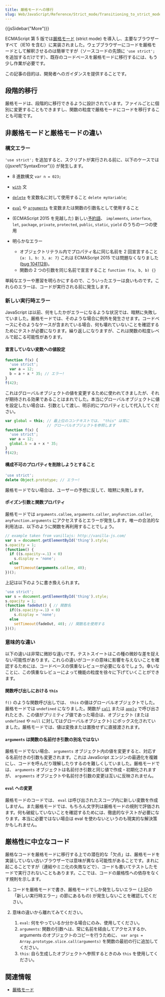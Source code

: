 ```yaml
---
title: 厳格モードへの移行
slug: Web/JavaScript/Reference/Strict_mode/Transitioning_to_strict_mode
---
```


{{jsSidebar("More")}}

ECMAScript 第 5 版では[厳格モード](/ja/docs/Web/JavaScript/Reference/Strict_mode) (strict mode) を導入し、主要なブラウザーすべて（IE10 を含む）に実装されました。ウェブブラウザーにコードを厳格モードとして解釈させるのは簡単ですが（ソースコードの先頭に `'use strict';` を追加するだけです）、既存のコードベースを厳格モードに移行するには、もう少し作業が必要です。

この記事の目的は、開発者へのガイダンスを提供することです。

## 段階的移行

厳格モードは、段階的に移行できるように設計されています。ファイルごとに個別に変更することもできますし、関数の粒度で厳格モードにコードを移行することも可能です。

## 非厳格モードと厳格モードの違い

### 構文エラー

`'use strict';` を追加すると、スクリプトが実行される前に、以下のケースでは{{jsxref("SyntaxError")}} が発生します。

- 8 進数構文 `var n = 023;`
- [`with`](/ja/docs/Web/JavaScript/Reference/Statements/with) 文
- [`delete`](/ja/docs/Web/JavaScript/Reference/Operators/delete) を変数名に対して使用すること `delete myVariable`;
- [`eval`](/ja/docs/Web/JavaScript/Reference/Global_Objects/eval) や [`arguments`](/ja/docs/Web/JavaScript/Reference/Functions/arguments) を変数または関数の引数名として使用すること
- (ECMAScript 2015 を見越した) 新しい[予約語](/ja/docs/Web/JavaScript/Reference/Lexical_grammar#keywords)、 `implements`, `interface`, `let`, `package`, `private`, `protected`, `public`, `static`, `yield` のうちの一つの使用
- 明らかなエラー

  - オブジェクトリテラル内でプロパティ名に同じ名前を 2 回宣言すること `{a: 1, b: 3, a: 7}` これは ECMAScript 2015 では問題なくなりました ([bug 1041128](https://bugzilla.mozilla.org/show_bug.cgi?id=1041128))。
  - 関数の 2 つの引数を同じ名前で宣言すること `function f(a, b, b) {}`

単純なエラーや悪習を明らかにするので、こういったエラーは良いものです。これらのエラーは、コードが実行される前に発生します。

### 新しい実行時エラー

JavaScript は以前、何をしたかがエラーになるような状況では、暗黙に失敗していました。厳格モードでは、そのような場合に例外を発生させます。コードベースにそのようなケースが含まれている場合、何も壊れていないことを確認するためにテストが必要になります。繰り返しになりますが、これは関数の粒度レベルで起こる可能性があります。

#### 宣言していない変数への値設定

```js
function f(x) {
  'use strict';
  var a = 12;
  b = a + x * 35; // エラー!
}
f(42);
```

これはグローバルオブジェクトの値を変更するために使われてきましたが、それが期待される効果であることはまれでした。本当にグローバルオブジェクトに値を設定したい場合は、引数として渡し、明示的にプロパティとして代入してください。

```js
var global = this; // 最上位のコンテキストでは、 "this" は常に
                   // グローバルオブジェクトを参照します
function f(x) {
  'use strict';
  var a = 12;
  global.b = a + x * 35;
}
f(42);
```

#### 構成不可のプロパティを削除しようとすること

```js
'use strict';
delete Object.prototype; // エラー!
```

厳格モードでない場合は、ユーザーの予想に反して、暗黙に失敗します。

#### ポイズン引数と関数プロパティ

厳格モードでは `arguments.callee`, `arguments.caller`, `anyFunction.caller`, `anyFunction.arguments` にアクセスするとエラーが発生します。唯一の合法的な利用法は、以下のように関数を再利用することでしょう。

```js
// example taken from vanillajs: http://vanilla-js.com/
var s = document.getElementById('thing').style;
s.opacity = 1;
(function() {
  if ((s.opacity-=.1) < 0)
    s.display = 'none';
  else
    setTimeout(arguments.callee, 40);
})();
```

上記は以下のように書き換えられます。

```js
'use strict';
var s = document.getElementById('thing').style;
s.opacity = 1;
(function fadeOut() { // 関数名
  if((s.opacity-=.1) < 0)
    s.display = 'none';
  else
    setTimeout(fadeOut, 40); // 関数名を使用する
})();
```

### 意味的な違い

以下の違いは非常に微妙な違いです。テストスイートはこの種の微妙な差を捉えない可能性があります。これらの違いがコードの意味に影響を与えないことを確認するためには、コードベースの慎重なレビューが必要になるでしょう。幸いなことに、この慎重なレビューによって機能の粒度を徐々に下げていくことができます。

#### 関数呼び出しにおける `this`

`f()` のような関数呼び出しでは、 `this` の値はグローバルオブジェクトでした。厳格モードでは `undefined` になりました。関数が [`call`](/ja/docs/Web/JavaScript/Reference/Global_Objects/Function/call) または [`apply`](/ja/docs/Web/JavaScript/Reference/Global_Objects/Function/apply) で呼び出されたとき、この値がプリミティブ値であった場合は、オブジェクト (または `undefined` や `null` に対してはグローバルオブジェクト) にボックス化されていました。厳格モードでは、値は変換または置換せずに直接渡されます。

#### `arguments` は関数の名前付き引数の別名ではない

厳格モードでない場合、 `arguments` オブジェクト内の値を変更すると、対応する名前付きの引数も変更されます。これは JavaScript エンジンの最適化を複雑にし、コードを呼んだり理解したりするのを難しくしていました。厳格モードでは、 `arguments` オブジェクトは名前付き引数と同じ値で作成・初期化されますが、 `arguments` オブジェクトや名前付き引数の変更は互いに反映されません。

#### `eval` への変更

厳格モードのコードでは、 `eval` は呼び出されたスコープ内に新しい変数を作成しません。また厳格モードでは、もちろん文字列は厳格モードの規則で評価されます。何も破綻していないことを確認するためには、徹底的なテストが必要になります。本当に必要ではない場合は eval を使わないというのも現実的な解決策かもしれません。

## 厳格性に中立なコード

厳格なコードを厳格モードに移行する上での潜在的な「欠点」は、厳格モードを実装していない古いブラウザーでは意味が異なる可能性があることです。まれに起こることですが（連結やミニ化の失敗などで）、コードも書いてテストしたモードで実行されないこともあります。ここでは、コードの厳格性への依存をなくす規則を示します。

1. コードを厳格モードで書き、厳格モードでしか発生しないエラー (上記の「新しい実行時エラー」の節にあるもの) が発生しないことを確認してください。
2. 意味の違いから離れてみてください。

    1. `eval`: 何をやっているか分かる場合にのみ、使用してください。
    2. `arguments`: 関数の引数へは、常に名前を経由してアクセスするか、 arguments のオブジェクトのコピーを行うために、
        `var args = Array.prototype.slice.call(arguments)`
        を関数の最初の行に追加してください。
    3. `this`: 自ら生成したオブジェクトへ参照するときのみ `this` を使用してください。

## 関連情報

- [厳格モード](/ja/docs/Web/JavaScript/Reference/Strict_mode)
